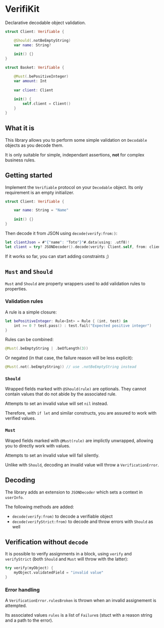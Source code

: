 # VerifiKit

Declarative decodable object validation.

```swift
struct Client: Verifiable {

    @Should(.notBeEmptyString)
    var name: String?
    
    init() {}
}

struct Basket: Verifiable {

    @Must(.bePositiveInteger)
    var amount: Int
    
    var client: Client
    
    init() {
        self.client = Client()
    }
}
```

## What it is

This library allows you to perform some simple validation on `Decodable` objects as you decode them.

It is only suitable for simple, independant assertions, **not** for complex business rules.


## Getting started

Implement the `Verifiable` protocol on your `Decodable` object. Its only requirement is an empty initializer.

```swift
struct Client: Verifiable {

    var name: String = "Name"
    
    init() {}
}
```

Then decode it from JSON using `decode(verify:from:)`:

```swift
let clientJson = #"{"name": "Toto"}"#.data(using: .utf8)!
let client = try? JSONDecoder().decode(verify: Client.self, from: clientJson)
```

If it works so far, you can start adding constraints ;)

## `Must` and `Should`

`Must` and `Should` are property wrappers used to add validation rules to properties.

### Validation rules

A rule is a simple closure:

```swift
let bePositiveInteger: Rule<Int> = Rule { (int, test) in
    int >= 0 ? test.pass() : test.fail("Expected positive integer")
}
```

Rules can be combined:

```swift
@Must(.beEmptyString | .beOfLength(3))
```

Or negated (in that case, the failure reason will be less explicit):

```swift
@Must(.not(.beEmptyString)) // use .notBeEmptyString instead
```

### `Should`

Wrapped fields marked with `@Should(rule)` are optionals. They cannot contain values that do not abide by the associated rule. 

Attempts to set an invalid value will set `nil` instead.

Therefore, with `if let` and similar constructs, you are assured to work with verified values.

### `Must`

Wraped fields marked with `@Must(rule)` are implictly unwrapped, allowing you to directly work with values.

Attempts to set an invalid value will fail silently.

Unlike with `Should`, decoding an invalid value will throw a `VerificationError`. 

## Decoding

The library adds an extension to `JSONDecoder` which sets a context in `userInfo`.

The following methods are added:
* `decode(verify:from)` to decode a verifiable object
* `decode(verifyStrict:from)` to decode and throw errors with `Should` as well

## Verification without `decode`

It is possible to verify assignments in a block, using `verify` and `verifyStrict` (both `Should` and `Must` will throw with the latter):

```swift
try verify(myObject) {
    myObject.validatedField = "invalid value"
}
```

### Error handling

A `VerificationError.rulesBroken` is thrown when an invalid assignement is attempted.

Its associated values `rules` is a list of `Failure`s (stuct with a reason string and a path to the error).